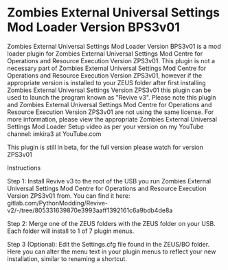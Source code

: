 # Zombies External Universal Settings Mod Loader Version BPS3v01
Zombies External Universal Settings Mod Loader Version BPS3v01 is a mod loader plugin for Zombies External Universal Settings Mod Centre for Operations and Resource Execution Version ZPS3v01. This plugin is not a necessary part of Zombies External Universal Settings Mod Centre for Operations and Resource Execution Version ZPS3v01, however if the appropriate version is installed to your ZEUS folder after first installing Zombies External Universal Settings Version ZPS3v01 this plugin can be used to launch the program known as "Revive v3". Please note this plugin and Zombies External Universal Settings Mod Centre for Operations and Resource Execution Version ZPS3v01 are not using the same license. For more information, please view the appropriate Zombies External Universal Settings Mod Loader Setup video as per your version on my YouTube channel: imkira3 at YouTube.com

This plugin is still in beta, for the full version please watch for version ZPS3v01

Instructions

Step 1: Install Revive v3 to the root of the USB you run Zombies External Universal Settings Mod Centre for Operations and Resource Execution Version ZPS3v01 from. You can find it here: gitlab.com/PythonModding/Revive-v2/-/tree/805331639870e3993aaff1392161c6a9bdb4de8a

Step 2: Merge one of the ZEUS folders with the ZEUS folder on your USB. Each folder will install to 1 of 7 plugin menus.

Step 3 (Optional): Edit the Settings.cfg file found in the ZEUS/BO folder. Here you can alter the menu text in your plugin menus to reflect your new installation, similar to renaming a shortcut.
